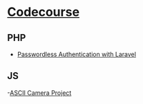 # [Codecourse](https://www.codecourse.com/)

## PHP
- [Passwordless Authentication with Laravel](https://www.codecourse.com/lessons/passwordless-authentication-with-laravel)

## JS
-[ASCII Camera Project](https://www.codecourse.com/lessons/ascii-camera-project)